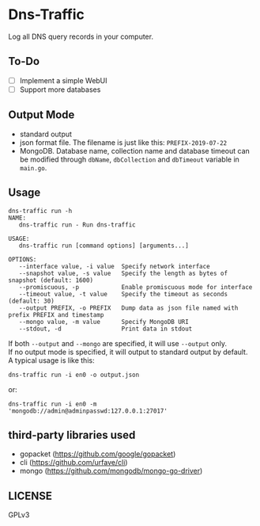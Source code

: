 # Dns-Traffic
Log all DNS query records in your computer.

## To-Do
- [ ] Implement a simple WebUI
- [ ] Support more databases

## Output Mode
* standard output
* json format file. The filename is just like this: `PREFIX-2019-07-22`
* MongoDB. Database name, collection name and database timeout can be modified through `dbName`, `dbCollection` 
and `dbTimeout` variable in `main.go`.

## Usage
```
dns-traffic run -h
NAME:
   dns-traffic run - Run dns-traffic

USAGE:
   dns-traffic run [command options] [arguments...]

OPTIONS:
   --interface value, -i value  Specify network interface
   --snapshot value, -s value   Specify the length as bytes of snapshot (default: 1600)
   --promiscuous, -p            Enable promiscuous mode for interface
   --timeout value, -t value    Specify the timeout as seconds (default: 30)
   --output PREFIX, -o PREFIX   Dump data as json file named with prefix PREFIX and timestamp
   --mongo value, -m value      Specify MongoDB URI
   --stdout, -d                 Print data in stdout
```
If both `--output` and `--mongo` are specified, it will use `--output` only.  
If no output mode is specified, it will output to standard output by default.  
A typical usage is like this:
```
dns-traffic run -i en0 -o output.json
```
or:
```
dns-traffic run -i en0 -m 'mongodb://admin@adminpasswd:127.0.0.1:27017'
```

## third-party libraries used
* gopacket (https://github.com/google/gopacket)
* cli (https://github.com/urfave/cli)
* mongo (https://github.com/mongodb/mongo-go-driver)

## LICENSE
GPLv3